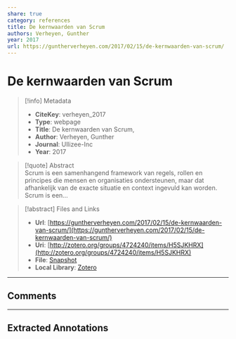 ```yaml
---  
share: true  
category: references  
title: De kernwaarden van Scrum  
authors: Verheyen, Gunther  
year: 2017  
url: https://guntherverheyen.com/2017/02/15/de-kernwaarden-van-scrum/  
---  
```

  
# De kernwaarden van Scrum  
  
> [!info] Metadata  
> - **CiteKey**: verheyen_2017  
> - **Type**: webpage  
> - **Title**: De kernwaarden van Scrum,   
> - **Author**: Verheyen, Gunther  
> - **Journal**: Ullizee-Inc   
> - **Year**: 2017   
  
> [!quote] Abstract  
> Scrum is een samenhangend framework van regels, rollen en principes die mensen en organisaties ondersteunen, maar dat afhankelijk van de exacte situatie en context ingevuld kan worden. Scrum is een…  
  
> [!abstract] Files and Links  
> - **Url**: [https://guntherverheyen.com/2017/02/15/de-kernwaarden-van-scrum/](https://guntherverheyen.com/2017/02/15/de-kernwaarden-van-scrum/)  
> - **Uri**: [http://zotero.org/groups/4724240/items/H5SJKHRX](http://zotero.org/groups/4724240/items/H5SJKHRX)  
> - **File**: [Snapshot](file:///Users/jan/Zotero/storage/R2FLVHSB/de-kernwaarden-van-scrum.html)  
> - **Local Library**: [Zotero]((zotero://select/groups/4724240/items/H5SJKHRX))  
  
----  
  
## Comments  
  
  
  
----  
  
## Extracted Annotations  
  
